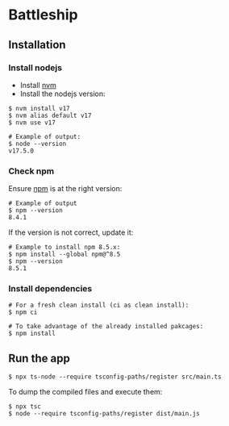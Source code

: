 # Battleship

## Installation

### Install nodejs

- Install [nvm][nvm]
- Install the nodejs version:

```
$ nvm install v17
$ nvm alias default v17
$ nvm use v17

# Example of output:
$ node --version
v17.5.0
```

### Check npm

Ensure [npm][npm] is at the right version:

```
# Example of output
$ npm --version
8.4.1
```

If the version is not correct, update it:

```
# Example to install npm 8.5.x:
$ npm install --global npm@^8.5
$ npm --version
8.5.1
```

### Install dependencies

```
# For a fresh clean install (ci as clean install):
$ npm ci

# To take advantage of the already installed pakcages:
$ npm install
```


## Run the app

```
$ npx ts-node --require tsconfig-paths/register src/main.ts
```

To dump the compiled files and execute them:

```
$ npx tsc
$ node --require tsconfig-paths/register dist/main.js
```


[npm]: https://www.npmjs.com/
[nvm]: https://github.com/nvm-sh/nvm

